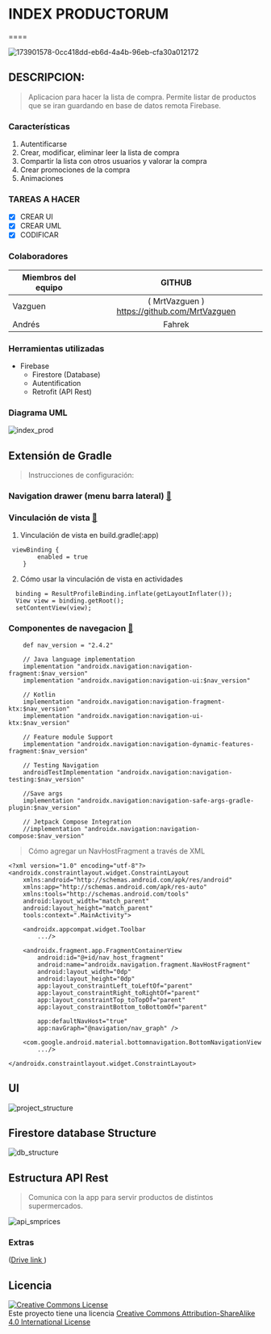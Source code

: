
# INDEX PRODUCTORUM
====

![173901578-0cc418dd-eb6d-4a4b-96eb-cfa30a012172](https://user-images.githubusercontent.com/33204630/174042636-463f62c2-3e7c-458b-a546-7942ab92538e.png)

## DESCRIPCION:

>Aplicacion para hacer la lista de compra. Permite listar de productos que se iran guardando en base de datos  remota Firebase. 

### Características

1. Autentificarse
2. Crear, modificar, eliminar leer la lista de compra
4. Compartir la lista con otros usuarios y valorar la compra
4. Crear promociones de la compra
5. Animaciones

### TAREAS A HACER
- [X] CREAR UI
- [X] CREAR UML
- [X] CODIFICAR 

### Colaboradores

| Miembros del equipo|       GITHUB        |  
| -------------      |:-------------:      | 
| Vazguen            | ( MrtVazguen )  https://github.com/MrtVazguen       |
| Andrés             | Fahrek              |

### Herramientas utilizadas

* Firebase
  - Firestore (Database)
  - Autentification
  - Retrofit (API Rest)

### Diagrama UML

![index_prod](https://user-images.githubusercontent.com/20829751/179084288-50beeaf3-deab-488c-9ee9-55fcca01519b.png)

## Extensión de Gradle

> Instrucciones de configuración:

### Navigation drawer (menu barra lateral) [:link:](https://material.io/components/navigation-drawer)

### Vinculación de vista [:link:](https://developer.android.com/topic/libraries/view-binding?hl=es-419)

1. Vinculación de vista en build.gradle(:app)

```
 viewBinding {
        enabled = true
    }
```

2. Cómo usar la vinculación de vista en actividades

```
  binding = ResultProfileBinding.inflate(getLayoutInflater());
  View view = binding.getRoot();
  setContentView(view);
```

### Componentes de navegacion [:link:](https://developer.android.google.cn/guide/navigation/navigation-getting-started?hl=es-419)

```
    def nav_version = "2.4.2"

    // Java language implementation
    implementation "androidx.navigation:navigation-fragment:$nav_version"
    implementation "androidx.navigation:navigation-ui:$nav_version"

    // Kotlin
    implementation "androidx.navigation:navigation-fragment-ktx:$nav_version"
    implementation "androidx.navigation:navigation-ui-ktx:$nav_version"

    // Feature module Support
    implementation "androidx.navigation:navigation-dynamic-features-fragment:$nav_version"

    // Testing Navigation
    androidTestImplementation "androidx.navigation:navigation-testing:$nav_version"

    //Save args
    implementation "androidx.navigation:navigation-safe-args-gradle-plugin:$nav_version"

    // Jetpack Compose Integration
    //implementation "androidx.navigation:navigation-compose:$nav_version"
```

> Cómo agregar un NavHostFragment a través de XML

``` 
<?xml version="1.0" encoding="utf-8"?>
<androidx.constraintlayout.widget.ConstraintLayout
    xmlns:android="http://schemas.android.com/apk/res/android"
    xmlns:app="http://schemas.android.com/apk/res-auto"
    xmlns:tools="http://schemas.android.com/tools"
    android:layout_width="match_parent"
    android:layout_height="match_parent"
    tools:context=".MainActivity">

    <androidx.appcompat.widget.Toolbar
        .../>

    <androidx.fragment.app.FragmentContainerView
        android:id="@+id/nav_host_fragment"
        android:name="androidx.navigation.fragment.NavHostFragment"
        android:layout_width="0dp"
        android:layout_height="0dp"
        app:layout_constraintLeft_toLeftOf="parent"
        app:layout_constraintRight_toRightOf="parent"
        app:layout_constraintTop_toTopOf="parent"
        app:layout_constraintBottom_toBottomOf="parent"

        app:defaultNavHost="true"
        app:navGraph="@navigation/nav_graph" />

    <com.google.android.material.bottomnavigation.BottomNavigationView
        .../>

</androidx.constraintlayout.widget.ConstraintLayout>
```

## UI

![project_structure](https://user-images.githubusercontent.com/33204630/178748963-24b79c67-39bf-417b-944d-a17e55469a42.png)

## Firestore database Structure

![db_structure](https://user-images.githubusercontent.com/33204630/178019529-00fbafcc-d526-48bd-884d-9edb30a0d2bd.png)

## Estructura API Rest

> Comunica con la app para servir productos de distintos supermercados.

![api_smprices](https://user-images.githubusercontent.com/20829751/179084594-6668d4ac-3636-468a-b927-50e7621d7015.png)


### Extras
([Drive link ](https://docs.google.com/document/d/1r5ElcFDWT98yS-NT08viIMSQooUFfycH5JtQUsLnOFA/edit))
<br />

## Licencia
<a rel="license" href="http://creativecommons.org/licenses/by-sa/4.0/"><img alt="Creative Commons License" style="border-width:0" src="https://i.creativecommons.org/l/by-sa/4.0/88x31.png" /></a><br />Este proyecto tiene una licencia <a rel="license" href="http://creativecommons.org/licenses/by-sa/4.0/">Creative Commons Attribution-ShareAlike 4.0 International License</a>

